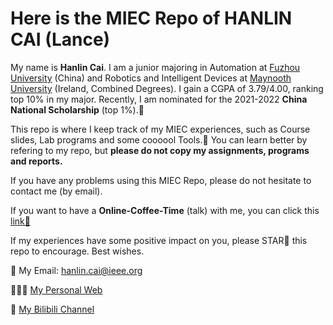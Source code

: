 # Here is the MIEC Repo of HANLIN CAI (Lance)
My name is **Hanlin Cai**. I am a junior majoring in Automation at [Fuzhou University] (China) and Robotics and Intelligent Devices at [Maynooth University] (Ireland, Combined Degrees). I gain a CGPA of 3.79/4.00, ranking top 10% in my major. Recently, I am nominated for the 2021-2022 **China National Scholarship** (top 1%).🎊

This repo is where I keep track of my MIEC experiences, such as Course slides, Lab programs and some coooool Tools.🙈
You can learn better by refering to my repo, but **please do not copy my assignments, programs and reports.**

If you have any problems using this MIEC Repo, please do not hesitate to contact me (by email).

If you want to have a **Online-Coffee-Time** (talk) with me, you can click this [link🔗]

If my experiences have some positive impact on you, please STAR🌟 this repo to encourage. Best wishes.

📮 My Email: [hanlin.cai@ieee.org](hanlin.cai@ieee.org)

👨🏻‍💻 [My Personal Web]

🎥 [My Bilibili Channel]

[link🔗]: https://mieclance.club/meet-with-lance
[My Personal Web]: https://mieclance.club/
[My Bilibili Channel]: https://space.bilibili.com/594030035?spm_id_from=333.1007.0.0
[Fuzhou University]: https://www.fzu.edu.cn/
[Maynooth University]: https://maynoothuniversity.ie/
[Chin-Hong Wong]: https://www.researchgate.net/profile/Chin-Hong-Wong
[Prof. Pietro Lio']: https://www.cl.cam.ac.uk/~pl219/
